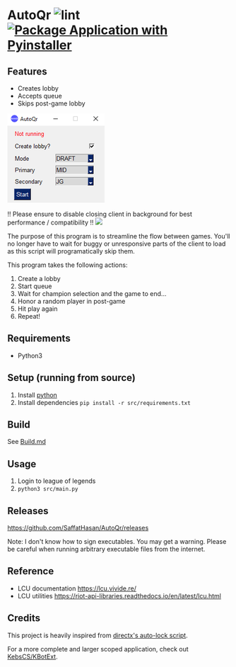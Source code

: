 # AutoQr ![lint](https://github.com/SaffatHasan/AutoQr/actions/workflows/pylint.yml/badge.svg) [![Package Application with Pyinstaller](https://github.com/SaffatHasan/AutoQr/actions/workflows/pyinstaller.yml/badge.svg)](https://github.com/SaffatHasan/AutoQr/actions/workflows/pyinstaller.yml)

## Features

* Creates lobby
* Accepts queue
* Skips post-game lobby

![](assets/sample.png)


!! Please ensure to disable closing client in background for best performance / compatibility !!
![](assets/Screenshot_1.png)

The purpose of this program is to streamline the flow between games. You'll no longer have to wait for buggy or unresponsive parts of the client to load as this script will programatically skip them.

This program takes the following actions:

1. Create a lobby
1. Start queue
1. Wait for champion selection and the game to end...
1. Honor a random player in post-game
1. Hit play again
1. Repeat!

## Requirements

- Python3

## Setup (running from source)

1. Install [python](https://www.python.org/downloads/)
1. Install dependencies
    `pip install -r src/requirements.txt`

## Build

See [Build.md](docs/build.md)

## Usage

1. Login to league of legends
1. `python3 src/main.py`

## Releases

https://github.com/SaffatHasan/AutoQr/releases

Note: I don't know how to sign executables. You may get a warning. Please be careful when running arbitrary executable files from the internet.


## Reference

- LCU documentation https://lcu.vivide.re/
- LCU utilities https://riot-api-libraries.readthedocs.io/en/latest/lcu.html

## Credits

This project is heavily inspired from [directx's auto-lock script](https://github.com/directx5/League-of-Legends-Auto-Accept-Insta-Lock-Python).

For a more complete and larger scoped application, check out [KebsCS/KBotExt](https://github.com/KebsCS/KBotExt).
